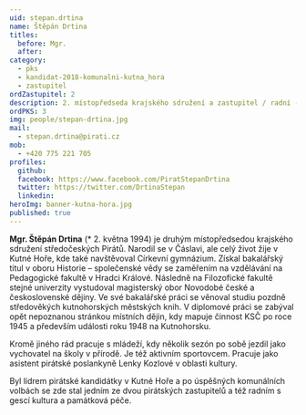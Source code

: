 ```yaml
---
uid: stepan.drtina
name: Štěpán Drtina
titles:
  before: Mgr.
  after: 
category:
  - pks
  - kandidat-2018-komunalni-kutna_hora
  - zastupitel
ordZastupitel: 2
description: 2. místopředseda krajského sdružení a zastupitel / radní - Kutná Hora
ordPKS: 3
img: people/stepan-drtina.jpg
mail:
  - stepan.drtina@pirati.cz
mob:
  - +420 775 221 705
profiles:
  github:
  facebook: https://www.facebook.com/PiratStepanDrtina
  twitter: https://twitter.com/DrtinaStepan
  linkedin:
heroImg: banner-kutna-hora.jpg
published: true
---
```


**Mgr. Štěpán Drtina** (* 2. května 1994) je druhým místopředsedou krajského sdružení středočeských Pirátů. Narodil se v Čáslavi, ale celý život žije v Kutné Hoře, kde také navštěvoval Církevní gymnázium. Získal bakalářský titul v oboru Historie – společenské vědy se zaměřením na vzdělávání na Pedagogické fakultě v Hradci Králové. Následně na Filozofické fakultě stejné univerzity vystudoval magisterský obor Novodobé české a československé dějiny. Ve své bakalářské práci se věnoval studiu pozdně středověkých kutnohorských městských knih. V diplomové práci se zabýval opět nepoznanou stránkou místních dějin, kdy mapuje činnost KSČ po roce 1945 a především události roku 1948 na Kutnohorsku.

Kromě jiného rád pracuje s mládeží, kdy několik sezón po sobě jezdil jako vychovatel na školy v přírodě. Je též aktivním sportovcem. Pracuje jako asistent pirátské poslankyně Lenky Kozlové v oblasti kultury.

Byl lídrem pirátské kandidátky v Kutné Hoře a po úspěšných komunálních volbách se zde stal jedním ze dvou pirátských zastupitelů a též radním s gescí kultura a památková péče.
